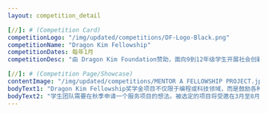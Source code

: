 ```yaml
---
layout: competition_detail

[//]: # (Competition Card)
competitionLogo: "/img/updated/competitions/DF-Logo-Black.png"
competitionName: "Dragon Kim Fellowship"
competitionDates: 每年1月
competitionDesc: "由 Dragon Kim Foundation赞助，面向9到12年级学生开展社会创新项目的培育计划。"

[//]: # (Competition Page/Showcase)
contentImage: "/img/updated/competitions/MENTOR A FELLOWSHIP PROJECT.jpg"
bodyText1: "Dragon Kim Fellowship奖学金项目不仅限于编程或科技领域，而是鼓励各种类型的社会创新和创业项目。并且Dragon Kim Fellowship项目对于青少年而言是非常宝贵的经历，能够大大提升他们的背景用以名校申请。"
bodyText2: "学生团队需要在秋季申请一个服务项目的想法。被选定的项目将受邀在3月至8月期间加入奖学金的项目群组。在领导力培训项目期间，各学生团队将获得最高5,000美元的启动资金和项目基金会团队提供的培训，以此来启动他们的项目。"
---
```

